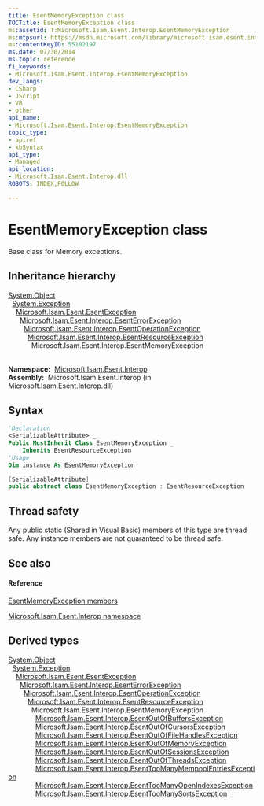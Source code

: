 ```yaml
---
title: EsentMemoryException class
TOCTitle: EsentMemoryException class
ms:assetid: T:Microsoft.Isam.Esent.Interop.EsentMemoryException
ms:mtpsurl: https://msdn.microsoft.com/library/microsoft.isam.esent.interop.esentmemoryexception(v=EXCHG.10)
ms:contentKeyID: 55102197
ms.date: 07/30/2014
ms.topic: reference
f1_keywords:
- Microsoft.Isam.Esent.Interop.EsentMemoryException
dev_langs:
- CSharp
- JScript
- VB
- other
api_name: 
- Microsoft.Isam.Esent.Interop.EsentMemoryException
topic_type: 
- apiref
- kbSyntax
api_type: 
- Managed
api_location: 
- Microsoft.Isam.Esent.Interop.dll
ROBOTS: INDEX,FOLLOW

---
```


# EsentMemoryException class

Base class for Memory exceptions.

## Inheritance hierarchy

[System.Object](/dotnet/api/system.object)  
  [System.Exception](/dotnet/api/system.exception)  
    [Microsoft.Isam.Esent.EsentException](dn292088\(v=exchg.10\).md)  
      [Microsoft.Isam.Esent.Interop.EsentErrorException](dn274314\(v=exchg.10\).md)  
        [Microsoft.Isam.Esent.Interop.EsentOperationException](dn319727\(v=exchg.10\).md)  
          [Microsoft.Isam.Esent.Interop.EsentResourceException](dn350557\(v=exchg.10\).md)  
            Microsoft.Isam.Esent.Interop.EsentMemoryException  
              

**Namespace:**  [Microsoft.Isam.Esent.Interop](hh596136\(v=exchg.10\).md)  
**Assembly:**  Microsoft.Isam.Esent.Interop (in Microsoft.Isam.Esent.Interop.dll)

## Syntax

``` vb
'Declaration
<SerializableAttribute> _
Public MustInherit Class EsentMemoryException _
    Inherits EsentResourceException
'Usage
Dim instance As EsentMemoryException
```

``` csharp
[SerializableAttribute]
public abstract class EsentMemoryException : EsentResourceException
```

## Thread safety

Any public static (Shared in Visual Basic) members of this type are thread safe. Any instance members are not guaranteed to be thread safe.

## See also

#### Reference

[EsentMemoryException members](dn334695\(v=exchg.10\).md)

[Microsoft.Isam.Esent.Interop namespace](hh596136\(v=exchg.10\).md)

## Derived types

[System.Object](/dotnet/api/system.object)  
  [System.Exception](/dotnet/api/system.exception)  
    [Microsoft.Isam.Esent.EsentException](dn292088\(v=exchg.10\).md)  
      [Microsoft.Isam.Esent.Interop.EsentErrorException](dn274314\(v=exchg.10\).md)  
        [Microsoft.Isam.Esent.Interop.EsentOperationException](dn319727\(v=exchg.10\).md)  
          [Microsoft.Isam.Esent.Interop.EsentResourceException](dn350557\(v=exchg.10\).md)  
            Microsoft.Isam.Esent.Interop.EsentMemoryException  
              [Microsoft.Isam.Esent.Interop.EsentOutOfBuffersException](dn319715\(v=exchg.10\).md)  
              [Microsoft.Isam.Esent.Interop.EsentOutOfCursorsException](dn319764\(v=exchg.10\).md)  
              [Microsoft.Isam.Esent.Interop.EsentOutOfFileHandlesException](dn319728\(v=exchg.10\).md)  
              [Microsoft.Isam.Esent.Interop.EsentOutOfMemoryException](dn319786\(v=exchg.10\).md)  
              [Microsoft.Isam.Esent.Interop.EsentOutOfSessionsException](dn319800\(v=exchg.10\).md)  
              [Microsoft.Isam.Esent.Interop.EsentOutOfThreadsException](dn319762\(v=exchg.10\).md)  
              [Microsoft.Isam.Esent.Interop.EsentTooManyMempoolEntriesException](dn350776\(v=exchg.10\).md)  
              [Microsoft.Isam.Esent.Interop.EsentTooManyOpenIndexesException](dn350784\(v=exchg.10\).md)  
              [Microsoft.Isam.Esent.Interop.EsentTooManySortsException](dn350779\(v=exchg.10\).md)
